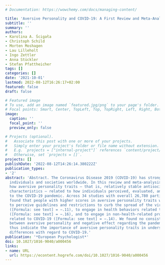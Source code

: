 ```yaml
---
# Documentation: https://wowchemy.com/docs/managing-content/

title: 'Aversive Personality and COVID-19: A First Review and Meta-Analysis'
subtitle: ''
summary: ''
authors:
- Karolina A. Ścigała
- Christoph Schild
- Morten Moshagen
- Lau Lilleholt
- Ingo Zettler
- Anna Stückler
- Stefan Pfattheicher
tags: []
categories: []
date: '2021-10-01'
lastmod: 2022-08-12T16:26:17+02:00
featured: false
draft: false

# Featured image
# To use, add an image named `featured.jpg/png` to your page's folder.
# Focal points: Smart, Center, TopLeft, Top, TopRight, Left, Right, BottomLeft, Bottom, BottomRight.
image:
  caption: ''
  focal_point: ''
  preview_only: false

# Projects (optional).
#   Associate this post with one or more of your projects.
#   Simply enter your project's folder or file name without extension.
#   E.g. `projects = ["internal-project"]` references `content/project/deep-learning/index.md`.
#   Otherwise, set `projects = []`.
projects: []
publishDate: '2022-08-12T14:26:14.380222Z'
publication_types:
- '2'
abstract: 'Abstract. The Coronavirus Disease 2019 (COVID-19) has strongly affected
  individuals and societies worldwide. In this review and meta-analysis, we investigated
  how aversive personality traits – that is, relatively stable antisocial personality
  characteristics – related to how individuals perceived, evaluated, and responded
  to the COVID-19 pandemic. Across 34 studies with overall 26,780 participants, we
  found that people with higher scores in aversive personality traits were less likely
  to perceive guidelines and restrictions to curb the spread of the virus as protective
  ([Formula: see text] = −.11), to engage in health behaviors related to COVID-19
  ([Formula: see text] = −.16), and to engage in non-health-related prosocial behavior
  related to COVID-19 ([Formula: see text] = −.14). We found no consistent relation
  between aversive personality and negative effect regarding the pandemic. The results
  thus indicate the importance of aversive personality traits in understanding individual
  differences with regard to COVID-19.'
publication: '*European Psychologist*'
doi: 10.1027/1016-9040/a000456
links:
- name: URL
  url: https://econtent.hogrefe.com/doi/10.1027/1016-9040/a000456
---
```

